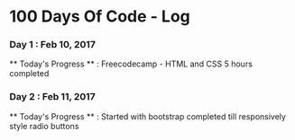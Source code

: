 # 100 Days Of Code - Log

### Day 1 : Feb 10, 2017

** Today's Progress ** : Freecodecamp - HTML and CSS 5 hours completed

### Day 2 : Feb 11, 2017

** Today's Progress ** : Started with bootstrap completed till responsively style radio buttons